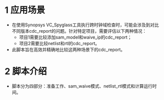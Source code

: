 # 1 应用场景
- 在使用Synopsys VC_Spyglass工具执行跨时钟域检查时，可能会涉及到对比不同版本cdc_report的问题。针对特定项目，需要评估以下两种情况：
  - 项目1需要比较添加sam_model和waive_ip的cdc_report；
  - 项目2需要比较netlist和rtl的cdc_report。
- 此脚本旨在高效并精确地比较这两种场景下的cdc_report。

# 2 脚本介绍
- 脚本分为四部分：准备工作、sam_waive模式、netlist_rtl模式和计算运行时间。
